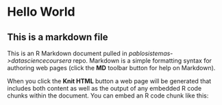 Hello World
========================================================
## This is a markdown file

This is an R Markdown document pulled in *pablosistemas->datasciencecoursera* repo. Markdown is a simple formatting syntax for authoring web pages (click the **MD** toolbar button for help on Markdown).

When you click the **Knit HTML** button a web page will be generated that includes both content as well as the output of any embedded R code chunks within the document. You can embed an R code chunk like this: